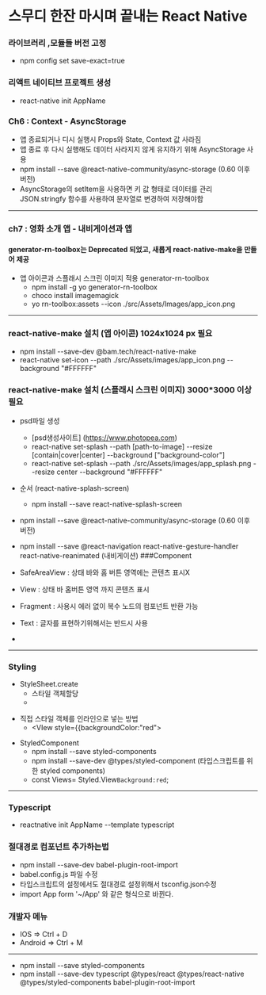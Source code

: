 # 스무디 한잔 마시며 끝내는 React Native

### 라이브러리 ,모듈들 버전 고정
- npm config set save-exact=true

### 리액트 네이티브 프로젝트 생성
- react-native init AppName

### Ch6 : Context - AsyncStorage
- 앱 종료되거나 디시 실행시 Props와 State, Context 값 사라짐
- 앱 종료 후 다시 실행해도 데이터 사라지지 않게 유지하기 위해 AsyncStorage 사용
- npm install --save @react-native-community/async-storage  (0.60 이후 버전)
- AsyncStorage의 setItem을 사용하면 키 값 형태로 데이터를 관리 JSON.stringfy 함수를 사용하여 문자열로 변경하여 저장해야함

<hr/>


### ch7 : 영화 소개 앱 - 내비게이션과 앱
#### generator-rn-toolbox는 Deprecated 되었고, 새롭게 react-native-make을 만들어 제공
* 앱 아이콘과 스플래시 스크린 이미지 적용 generator-rn-toolbox
  * npm install -g yo generator-rn-toolbox
  * choco install imagemagick
  * yo rn-toolbox:assets --icon ./src/Assets/Images/app_icon.png

<hr/>

###  react-native-make 설치  (앱 아이콘) 1024x1024 px 필요
  * npm install --save-dev @bam.tech/react-native-make
  * react-native set-icon --path ./src/Assets/images/app_icon.png --background "#FFFFFF"

###  react-native-make 설치  (스플래시 스크린 이미지) 3000*3000 이상 필요
* psd파일 생성
  * [psd생성사이트] (https://www.photopea.com)
  * react-native set-splash --path [path-to-image] --resize [contain|cover|center] --background ["background-color"]
  * react-native set-splash --path ./src/Assets/images/app_splash.png --resize center --background "#FFFFFF"
  
* 순서 (react-native-splash-screen)
  * npm install --save react-native-splash-screen

- npm install --save @react-native-community/async-storage  (0.60 이후 버전)
- npm install --save @react-navigation react-native-gesture-handler react-native-reanimated (내비게이션)
###Component

- SafeAreaView : 상태 바와 홈 버튼 영역에는 콘텐츠 표시X
- View : 상태 바 홈버튼 영역 까지 콘텐츠 표시
- Fragment : 사용시 에러 없이 복수 노드의 컴포넌트 반환 가능
- Text : 글자를 표현하기위해서는 반드시 사용
- 
<hr/>

### Styling
* StyleSheet.create
  * 스타일 객체할당
  * <View style={style.container}>
 
+ 직접 스타일 객체를 인라인으로 넣는 방법
  + <VIew style={{backgroundColor:"red">

* StyledComponent
  * npm install --save styled-components
  * npm install --save-dev @types/styled-component (타입스크립트를 위한 styled components)
  * const Views= Styled.View`Background:red`;
  
<hr/>

### Typescript
- reactnative init AppName --template typescript
  
### 절대경로 컴포넌트 추가하는법
- npm install --save-dev babel-plugin-root-import
- babel.config.js 파일 수정
- 타입스크립트의 설정에서도 절대경로 설정위해서 tsconfig.json수정
- import App form '~/App' 와 같은 형식으로 바뀐다.

### 개발자 메뉴
- IOS => Ctrl + D
- Android => Ctrl + M

<hr/>

- npm install --save styled-components
- npm install --save-dev typescript @types/react @types/react-native @types/styled-components babel-plugin-root-import
